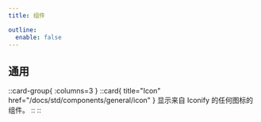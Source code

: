```yaml
---
title: 组件

outline:
  enable: false
---
```


## 通用

::card-group{ :columns=3 }
  ::card{ title="Icon" href="/docs/std/components/general/icon" }
    显示来自 Iconify 的任何图标的组件。
  ::
::
